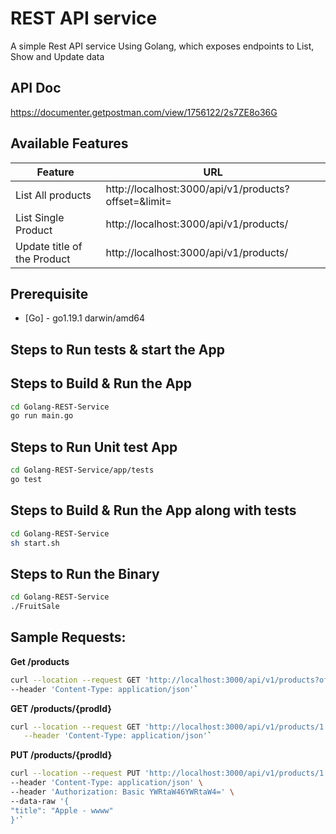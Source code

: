 

# REST API service 

A simple Rest API service Using Golang, which exposes endpoints to List, Show and Update data


## API Doc

https://documenter.getpostman.com/view/1756122/2s7ZE8o36G


## Available Features

| Feature                      | URL                                                                                      |
|------------------------------|------------------------------------------------------------------------------------------| 
| List All products            | http://localhost:3000/api/v1/products?offset=<StartingFrom>&limit=<No of items per page> |
| List Single Product          | http://localhost:3000/api/v1/products/<ProductId>                                        |
| Update title of the Product  | http://localhost:3000/api/v1/products/<ProductId>                                                     |

## Prerequisite

- [Go] - go1.19.1 darwin/amd64

## Steps to Run tests & start the App

## Steps to Build & Run the App

```sh
cd Golang-REST-Service
go run main.go
```

## Steps to Run Unit test App

```sh
cd Golang-REST-Service/app/tests
go test

```

## Steps to Build & Run the App along with tests

```sh
cd Golang-REST-Service
sh start.sh
```


## Steps to Run the Binary

```sh
cd Golang-REST-Service
./FruitSale
```

## Sample Requests:

**Get /products**

```sh
curl --location --request GET 'http://localhost:3000/api/v1/products?offset=1&limit=10' \
--header 'Content-Type: application/json'`
 ```

**GET /products/{prodId}**
```sh
curl --location --request GET 'http://localhost:3000/api/v1/products/1' \
   --header 'Content-Type: application/json'`
```

**PUT /products/{prodId}**

```sh
curl --location --request PUT 'http://localhost:3000/api/v1/products/1' \
--header 'Content-Type: application/json' \
--header 'Authorization: Basic YWRtaW46YWRtaW4=' \
--data-raw '{
"title": "Apple - wwww"
}'`
```
